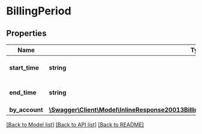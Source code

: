 # BillingPeriod

## Properties
Name | Type | Description | Notes
------------ | ------------- | ------------- | -------------
**start_time** | **string** | Inclusive start of the period | [optional] 
**end_time** | **string** | Exclusive end of the period. | [optional] 
**by_account** | [**\Swagger\Client\Model\InlineResponse20013BillingPlansBuildServiceCurrentBillingPeriodByAccount**](InlineResponse20013BillingPlansBuildServiceCurrentBillingPeriodByAccount.md) |  | [optional] 

[[Back to Model list]](../README.md#documentation-for-models) [[Back to API list]](../README.md#documentation-for-api-endpoints) [[Back to README]](../README.md)



